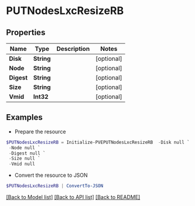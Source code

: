 # PUTNodesLxcResizeRB
## Properties

Name | Type | Description | Notes
------------ | ------------- | ------------- | -------------
**Disk** | **String** |  | [optional] 
**Node** | **String** |  | [optional] 
**Digest** | **String** |  | [optional] 
**Size** | **String** |  | [optional] 
**Vmid** | **Int32** |  | [optional] 

## Examples

- Prepare the resource
```powershell
$PUTNodesLxcResizeRB = Initialize-PVEPUTNodesLxcResizeRB  -Disk null `
 -Node null `
 -Digest null `
 -Size null `
 -Vmid null
```

- Convert the resource to JSON
```powershell
$PUTNodesLxcResizeRB | ConvertTo-JSON
```

[[Back to Model list]](../README.md#documentation-for-models) [[Back to API list]](../README.md#documentation-for-api-endpoints) [[Back to README]](../README.md)


